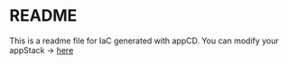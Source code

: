 # README
This is a readme file for IaC generated with appCD.
You can modify your appStack -> [here](http://cloud.stackgen.com/appstacks/2cf7ae02-ab99-4c12-9c52-8b5767e81bff)
